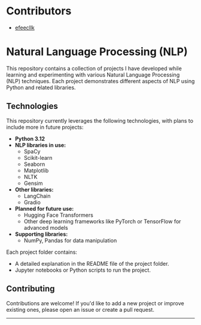 # Contributors
- [efeecllk](https://github.com/efeecllk)

# Natural Language Processing (NLP) 

This repository contains a collection of projects I have developed while learning and experimenting with various Natural Language Processing (NLP) techniques. Each project demonstrates different aspects of NLP using Python and related libraries.

## Technologies
This repository currently leverages the following technologies, with plans to include more in future projects:
- **Python 3.12**
- **NLP libraries in use:**
  - SpaCy
  - Scikit-learn
  - Seaborn
  - Matplotlib
  - NLTK
  - Gensim
- **Other libraries:**
  - LangChain
  - Gradio
- **Planned for future use:**
  - Hugging Face Transformers
  - Other deep learning frameworks like PyTorch or TensorFlow for advanced models
- **Supporting libraries:**
  - NumPy, Pandas for data manipulation

Each project folder contains:
- A detailed explanation in the README file of the project folder.
- Jupyter notebooks or Python scripts to run the project.




## Contributing
Contributions are welcome! If you'd like to add a new project or improve existing ones, please open an issue or create a pull request.


---

